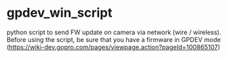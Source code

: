 # gpdev_win_script
python script to send FW update on camera via network (wire / wireless).
Before using the script, be sure that you have a firmware in GPDEV mode (https://wiki-dev.gopro.com/pages/viewpage.action?pageId=100865107)
